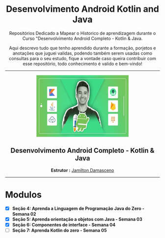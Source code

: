 
<div align = "center" >
<h1>Desenvolvimento Android Kotlin and Java</h1>
</div>

<div align = "center">
<p>Repositórios Dedicado a Mapear o Historico de aprendizagem durante o Curso "Desenvolvimento Android Completo - Kotlin &amp; Java.</p>
<p>Aqui descrevo tudo que tenho aprendido durante a formação, porjetos e anotações que juguei validas, podendo também serem usadas como consultas para o seu estudo, fique a vontade caso queira contribuir com esse repositório, todo conhecimento é valido e bem-vindo!</p>
</div>

<hr>

<div align = "center" >
<a href="https://www.udemy.com/course/desenvolvimento-android-completo/"><img src = "./assets/Baner-Curso.jpg" width="300" height ="200"></a>
<h2>Desenvolvimento Android Completo - Kotlin & Java</h2>
<p><strong>Estrutor :</strong> <a href="https://www.udemy.com/user/jamiltondamasceno/">Jamilton Damasceno</a> </p>
</div>
<hr>

<h1>Modulos</h1>

- [x] **Seção 4: Aprenda a Linguagem de Programação Java do Zero - Semana 02**
- [x] **Seção 5: Aprenda orientação a objetos com Java - Semana 03**
- [x] **Seção 6: Componentes de interface - Semana 04**
- [ ] **Seção 7: Aprenda Kotlin do zero - Semana 05**
